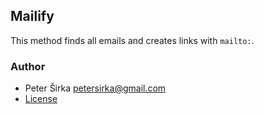## Mailify

This method finds all emails and creates links with `mailto:`.

### Author

- Peter Širka <petersirka@gmail.com>
- [License](https://www.totaljs.com/license/)